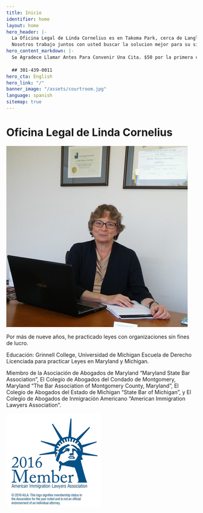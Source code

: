 ```yaml
---
title: Inicio
identifier: home
layout: home
hero_header: |-
  La Oficina Legal de Linda Cornelius es en Takoma Park, cerca de Langley Park. Represento clientas en cases de inmigracion y en cases civil en la corte de Maryland.
  Nosotros trabajo juntos con usted buscar la solucion mejor para su situation. Nuestra objetivo es proporcionar una represetacion legal asequible y efectiva.
hero_content_markdown: |-
  Se Agradece Llamar Antes Para Convenir Una Cita. $50 por la primera consulta

  ## 301-439-0011
hero_cta: English
hero_link: "/"
banner_image: "/assets/courtroom.jpg"
language: spanish
sitemap: true
---
```


# Oficina Legal de Linda Cornelius

![Linda Cornelius](/assets/lindacornelius.jpg)

Por más de nueve años, he practicado leyes con organizaciones sin fines de lucro.

Educación: Grinnell College, Universidad de Michigan Escuela de Derecho Licenciada para practicar Leyes en Maryland y Michigan.

Miembro de la Asociación de Abogados de Maryland “Maryland State Bar Association”, El Colegio de Abogados del Condado de Montgomery, Maryland “The Bar Association of Montgomery County, Maryland”, El Colegio de Abogados del Estado de Michigan “State Bar of Michigan”, y El Colegio de Abogados de Inmigración Americano “American Immigration Lawyers Association”.

![American Immigration Lawyers Association](/assets/aila.jpg)